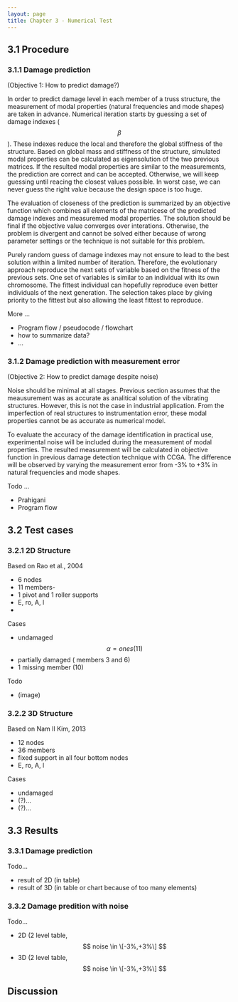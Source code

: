 ```yaml
---
layout: page
title: Chapter 3 - Numerical Test
---
```


## 3.1 Procedure

### 3.1.1 Damage prediction

(Objective 1: How to predict damage?)

In order to predict damage level in each member of a truss structure, the measurement of modal properties (natural frequencies and mode shapes) are taken in advance. Numerical iteration starts by guessing a set of damage indexes ($$ \beta $$). These indexes reduce the local and therefore the global stiffness of the structure. Based on global mass and stiffness of the structure, simulated modal properties can be calculated as eigensolution of the two previous matrices. If the resulted modal properties are similar to the measurements, the prediction are correct and can be accepted. Otherwise, we will keep guessing until reacing the closest values possible. In worst case, we can never guess the right value because the design space is too huge.

The evaluation of closeness of the prediction is summarized by an objective function which combines all elements of the matricese of the predicted damage indexes and measuremed modal properties. The solution should be final if the objective value converges over interations. Otherwise, the problem is divergent and cannot be solved either because of wrong parameter settings or the technique is not suitable for this problem.

Purely random guess of damage indexes may not ensure to lead to the best solution within a limited number of iteration. Therefore, the evolutionary approach reproduce the next sets of variable based on the fitness of the previous sets. One set of variables is similar to an individual with its own chromosome. The fittest individual can hopefully reproduce even better individuals of the next generation. The selection takes place by giving priority to the fittest but also allowing the least fittest to reproduce.

More ... 
- Program flow / pseudocode / flowchart
- how to summarize data?
- ...

### 3.1.2 Damage prediction with measurement error

(Objective 2: How to predict damage despite noise)

Noise should be minimal at all stages. Previous section assumes that the meausurement was as accurate as analitical solution of the vibrating structures. However, this is not the case in industrial application. From the imperfection of real structures to instrumentation error, these modal properties cannot be as accurate as numerical model.

To evaluate the accuracy of the damage identification in practical use, experimental noise will be included during the measurement of modal properties. The resulted measurement will be calculated in objective function in previous damage detection technique with CCGA. The difference will be observed by varying the measurement error from -3% to +3% in natural frequencies and mode shapes. 

Todo ...
* Prahigani 
* Program flow

## 3.2 Test cases

### 3.2.1 2D Structure

Based on Rao et al., 2004
- 6 nodes
- 11 members-
- 1 pivot and 1 roller supports
- E, ro, A, l
- 
Cases
- undamaged $$ \alpha = ones(11) $$
- partially damaged ( members 3 and 6)
- 1 missing member (10)

Todo
- (image)

### 3.2.2 3D Structure

Based on Nam Il Kim, 2013
- 12 nodes
- 36 members
- fixed support in all four bottom nodes
- E, ro, A, l

Cases
- undamaged
- (?)...
- (?)...

## 3.3 Results

### 3.3.1 Damage prediction

Todo...
- result of 2D (in table)
- result of 3D (in table or chart because of too many elements)

### 3.3.2 Damage predition with noise

Todo...
- 2D (2 level table, $$ noise \in \[-3%,+3%\] $$ 
- 3D (2 level table, $$ noise \in \[-3%,+3%\] $$ 

## Discussion

